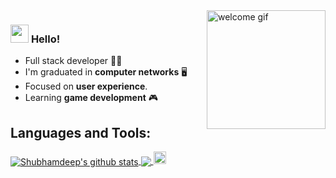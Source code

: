 <img align="right" alt="welcome gif" src="https://64.media.tumblr.com/a09e83c6f57bd964feb417b2a6f53b1d/tumblr_okkhhed1KK1qza1qzo1_500.gif" width="190" />

### <img src="https://github.com/TheDudeThatCode/TheDudeThatCode/blob/master/Assets/Hi.gif" width="29px"> **Hello!**

- Full stack developer 👨‍💻
- I'm graduated in **computer networks** 🖥️
- Focused on **user experience**.
- Learning **game development** 🎮

## Languages and Tools:

<a href="https://github.com/LuanBonetto">
 <img align="center" src="https://github-readme-stats.vercel.app/api?username=LuanBonetto&show_icons=true&theme=dark&line_height=27" alt="Shubhamdeep's github stats"/>
</a>

<a href="https://github.com/LuanBonetto">
  <img align="center" src="https://github-readme-stats.vercel.app/api/top-langs/?username=LuanBonetto&theme=dark&hide_langs_below=1" />
</a>

<img height="20" src="https://img.shields.io/badge/Java-ED8B00?style=for-the-badge&logo=java&logoColor=white"/>
